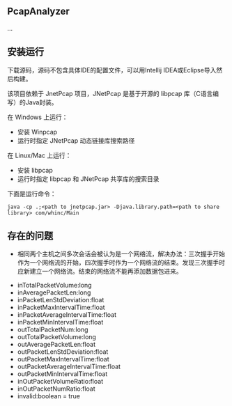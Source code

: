 ## PcapAnalyzer

...


## 安装运行

下载源码，源码不包含具体IDE的配置文件，可以用Intellij IDEA或Eclipse导入然后构建。

该项目依赖于 JnetPcap 项目，JNetPcap 是基于开源的 libpcap 库（C语言编写）的Java封装。

在 Windows 上运行：

* 安装 Winpcap
* 运行时指定 JNetPcap 动态链接库搜索路径

在 Linux/Mac 上运行：

* 安装 libpcap
* 运行时指定 libpcap 和 JNetPcap 共享库的搜索目录

下面是运行命令：
```
java -cp .;<path to jnetpcap.jar> -Djava.library.path=<path to share library> com/whinc/Main
```

## 存在的问题

* 相同两个主机之间多次会话会被认为是一个网络流，解决办法：三次握手开始作为一个网络流的开始，四次握手时作为一个网络流的结束。发现三次握手时应新建立一个网络流。结束的网络流不能再添加数据包进来。


- inTotalPacketVolume:long
- inAveragePacketLen:long
- inPacketLenStdDeviation:float
- inPacketMaxIntervalTime:float
- inPacketAverageIntervalTime:float
- inPacketMinIntervalTime:float
- outTotalPacketNum:long
- outTotalPacketVolume:long
- outAveragePacketLen:float
- outPacketLenStdDeviation:float
- outPacketMaxIntervalTime:float
- outPacketAverageIntervalTime:float
- outPacketMinIntervalTime:float
- inOutPacketVolumeRatio:float
- inOutPacketNumRatio:float
- invalid:boolean = true
